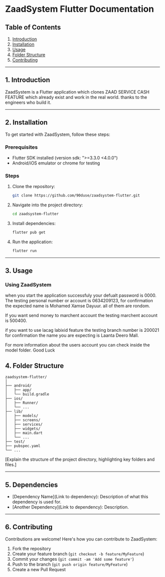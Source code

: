 # ZaadSystem Flutter Documentation

## Table of Contents

1. [Introduction](#introduction)
2. [Installation](#installation)
3. [Usage](#usage)
4. [Folder Structure](#folder-structure)
5. [Contributing](#contributing)

---

## 1. Introduction <a name="introduction"></a>

ZaadSystem is a Flutter application which clones ZAAD SERVICE CASH FEATURE which already exist and work in the real world. thanks to the engineers who build it.

---

## 2. Installation <a name="installation"></a>

To get started with ZaadSystem, follow these steps:

### Prerequisites

- Flutter SDK installed (version sdk: ">=3.3.0 <4.0.0")
- Android/iOS emulator or chrome for testing

### Steps

1. Clone the repository:

   ```bash
   git clone https://github.com/90duse/zaadsystem-flutter.git
   ```

2. Navigate into the project directory:

   ```bash
   cd zaadsystem-flutter
   ```

3. Install dependencies:

   ```bash
   flutter pub get
   ```

4. Run the application:

   ```bash
   flutter run
   ```

---

## 3. Usage <a name="usage"></a>

### Using ZaadSystem

when you start the application successfuly your defualt password is 0000. The testing personal number or account is 0634209123, for confirmation the expected name is Mohamed Xamse Dayuur. all of them are rondom.

If you want send money to marchent account the testing marchent account is 500400.

if you want to use lacag labixid feature the testing branch number is 200021 for confirmation the name you are expecting is Laanta Deero Mall.

For more information about the users account you can check inside the model folder. Good Luck

## 4. Folder Structure <a name="folder-structure"></a>

```
zaadsystem-flutter/
│
├── android/
│   ├── app/
│   └── build.gradle
├── ios/
│   ├── Runner/
│   └── ...
├── lib/
│   ├── models/
│   ├── screens/
│   ├── services/
│   ├── widgets/
│   ├── main.dart
│   └── ...
├── test/
├── pubspec.yaml
└── ...
```

[Explain the structure of the project directory, highlighting key folders and files.]

---

## 5. Dependencies <a name="dependencies"></a>

- [Dependency Name](Link to dependency): Description of what this dependency is used for.
- [Another Dependency](Link to dependency): Description.

---

## 6. Contributing <a name="contributing"></a>

Contributions are welcome! Here's how you can contribute to ZaadSystem:

1. Fork the repository
2. Create your feature branch (`git checkout -b feature/MyFeature`)
3. Commit your changes (`git commit -am 'Add some feature'`)
4. Push to the branch (`git push origin feature/MyFeature`)
5. Create a new Pull Request
